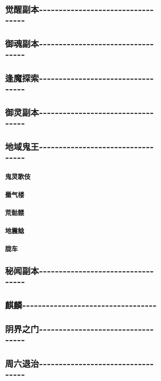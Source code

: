 # 觉醒副本----------------------------------

# 御魂副本----------------------------------

# 逢魔探索----------------------------------

# 御灵副本----------------------------------

# 地域鬼王----------------------------------
## 鬼灵歌伎

## 蜃气楼

## 荒骷髅

## 地震鲶

## 胧车

# 秘闻副本----------------------------------

# 麒麟----------------------------------

# 阴界之门----------------------------------

# 周六退治----------------------------------